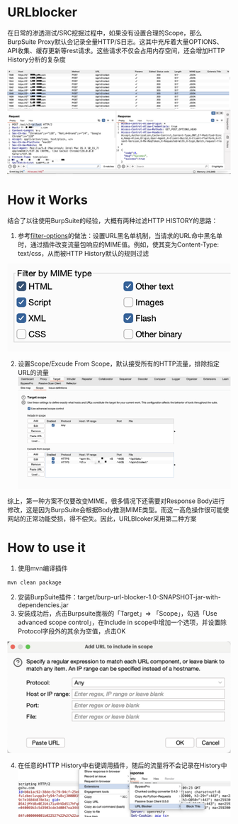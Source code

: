 # URLblocker
在日常的渗透测试/SRC挖掘过程中，如果没有设置合理的Scope，那么BurpSuite Proxy默认会记录全量HTTP/S日志。这其中充斥着大量OPTIONS、API收集、缓存更新等rest请求。这些请求不仅会占用内存空间，还会增加HTTP History分析的复杂度

![image.png](images/image.png)

# How it Works
结合了以往使用BurpSuite的经验，大概有两种过滤HTTP HISTORY的思路：

1. 参考[filter-options](https://github.com/pajswigger/filter-options)的做法：设置URL黑名单机制，当请求的URL命中黑名单时，通过插件改变流量包响应的MIME值。例如，使其变为Content-Type: text/css，从而被HTTP History默认的规则过滤

![image.png](images/image%201.png)

2. 设置Scope/Excude From Scope，默认接受所有的HTTP流量，排除指定URL的流量
![image.png](images/image%202.png)

综上，第一种方案不仅要改变MIME，很多情况下还需要对Response Body进行修改，这是因为BurpSuite会根据Body推测MIME类型。而这一高危操作很可能使网站的正常功能受损，得不偿失。因此，URLBlcoker采用第二种方案

# How to use it
1. 使用mvn编译插件

```bash
mvn clean package
```

2. 安装BurpSuite插件：target/burp-url-blocker-1.0-SNAPSHOT-jar-with-dependencies.jar
3. 安装成功后，点击Burpsuite面板的「Target」⇒ 「Scope」，勾选「Use advanced scope control」，在Include in scope中增加一个选项，并设置除Protocol字段外的其余为空值，点击OK

![image.png](images/image%203.png)

4. 在任意的HTTP History中右键调用插件，随后的流量将不会记录在History中
![image.png](images/image%204.png)